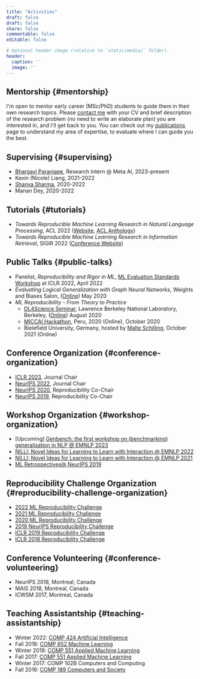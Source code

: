 ```yaml
---
title: "Activities"
draft: false
draft: false
share: false
commentable: false
editable: false

# Optional header image (relative to `static/media/` folder).
header:
  caption: ''
  image: ''
---
```


## Mentorship {#mentorship}

I'm open to mentor early career (MSc/PhD) students to guide them in their own research topics. Please [contact me](mailto:koustuv.sinha@mail.mcgill.ca?subject=Mentorship%20Request) with your CV and brief description of the research problem (no need to write an elaborate plan) you are interested in, and I'll get back to you. You can check out my [publications](https://www.cs.mcgill.ca/~ksinha4/publications/) page to understand my area of expertise, to evaluate where I can guide you the best.


## Supervising {#supervising}

-   [Bhargavi Paranjape](https://bhargaviparanjape.github.io/), Research Intern @ Meta AI, 2023-present
-   Kexin (Nicole) Liang, 2021-2022
-   [Shanya Sharma](https://shanyas10.github.io/), 2020-2022
-   Manan Dey, 2020-2022


## Tutorials {#tutorials}

-   _Towards Reproducible Machine Learning Research in Natural Language Processing_, ACL 2022 ([Website](https://acl-reproducibility-tutorial.github.io/), [ACL Anthology](https://aclanthology.org/2022.acl-tutorials.2/))
-   _Towards Reproducible Machine Learning Research in Information Retrieval_, SIGIR 2022 ([Conference Website](https://sigir.org/sigir2022/program/tutorials/))


## Public Talks {#public-talks}

-   Panelist, _Reproducibility and Rigor in ML_,
    [ML Evaluation Standards Workshop](https://ml-eval.github.io/panels/) at ICLR 2022, April 2022
-   _Evaluating Logical Generalization with Graph Neural Networks_,
    Weights and Biases Salon,
    ([Online](https://www.youtube.com/watch?v=HllTbhy3WSA)) May 2020
-   _ML Reproducibility - From Theory to Practice_
    -   [DL4Science Seminar](https://dl4sci-school.lbl.gov/), Lawrence Berkeley National Laboratory, Berkeley, ([Online](https://www.youtube.com/watch?v=se7LNICECqI)) August 2020
    -   [MICCAI Hackathon](https://miccai-hackathon.com/), Peru, 2020 (Online), October 2020
    -   Bielefield University, Germany, hosted by [Malte Schilling](https://ni.www.techfak.uni-bielefeld.de/people/mschilli), October 2021 (Online)


## Conference Organization {#conference-organization}

-   [ICLR 2023](https://iclr.cc/Conferences/2023/Committees), Journal Chair
-   [NeurIPS 2022](https://neurips.cc/Conferences/2022/Committees), Journal Chair
-   [NeurIPS 2020](https://neurips.cc/Conferences/2020/Committees), Reproducibility Co-Chair
-   [NeurIPS 2019](https://neurips.cc/Conferences/2019/Committees), Reproducibility Co-Chair


## Workshop Organization {#workshop-organization}

-   [Upcoming] [Genbench: the first workshop on (benchmarking) generalisation in NLP @ EMNLP 2023](https://genbench.org/workshop/)
-   [NILLI: Novel Ideas for Learning to Learn with Interaction @ EMNLP 2022](https://www.cs.mcgill.ca/~pparth2/nilli_workshop/)
-   [NILLI: Novel Ideas for Learning to Learn with Interaction @ EMNLP 2021](https://www.cs.mcgill.ca/~pparth2/nilli_workshop/)
-   [ML Retrospectives@ NeurIPS 2019](https://ml-retrospectives.github.io/neurips2019/)


## Reproducibility Challenge Organization {#reproducibility-challenge-organization}

-   [2022 ML Reproducibility Challenge](https://paperswithcode.com/rc2022)
-   [2021 ML Reproducibility Challenge](https://paperswithcode.com/rc2021)
-   [2020 ML Reproducibility Challenge](https://paperswithcode.com/rc2020)
-   [2019 NeurIPS Reproducibility Challenge](https://reproducibility-challenge.github.io/neurips2019/)
-   [ICLR 2019 Reproducibility Challenge](https://github.com/reproducibility-challenge/iclr_2019/)
-   [ICLR 2018 Reproducibility Challenge](https://www.cs.mcgill.ca/~jpineau/ICLR2018-ReproducibilityChallenge.html)


## Conference Volunteering {#conference-volunteering}

-   NeurIPS 2018, Montreal, Canada
-   MAIS 2018, Montreal, Canada
-   ICWSM 2017, Montreal, Canada


## Teaching Assistantship {#teaching-assistantship}

-   Winter 2022: [COMP 424 Artificial Intelligence](https://www.mcgill.ca/study/2021-2022/courses/comp-424)
-   Fall 2018: [COMP 652 Machine Learning](https://rllabmcgill.github.io/COMP-652/index.html)
-   Winter 2018: [COMP 551 Applied Machine Learning](http://www.sarathchandar.in/teaching/2018/winter/comp551-001/)
-   Fall 2017: [COMP 551 Applied Machine Learning](http://cs.mcgill.ca/~jpineau/comp551/)
-   Winter 2017: COMP 102B Computers and Computing
-   Fall 2016: [COMP 189 Computers and Society](http://www.derekruths.com/teaching/comp-189/)

